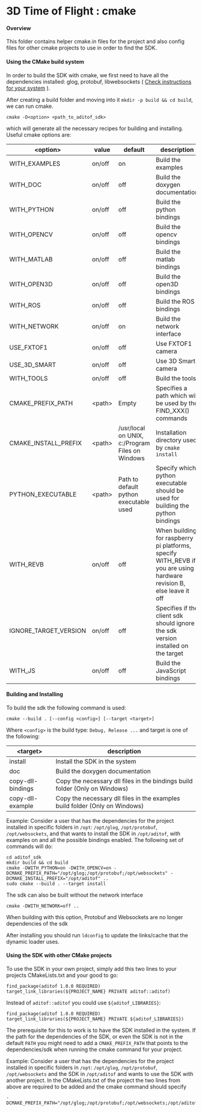 # 3D Time of Flight : cmake

#### Overview
This folder contains helper cmake.in files for the project and also config files for other cmake projects to use in order to find the SDK.

#### Using the CMake build system
In order to build the SDK with cmake, we first need to have all the dependencies installed: glog, protobuf, libwebsockets ( [Check instructions for your system](https://github.com/analogdevicesinc/aditof_sdk/tree/master/doc) ).

After creating a build folder and moving into it `mkdir -p build && cd build`, we can run cmake.

`cmake -D<option> <path_to_aditof_sdk>`

which will generate all the necessary recipes for building and installing. Useful cmake options are:

| \<option\> | value | default | description |
| --------- | ----------- | ----------- | ----------- |
| WITH_EXAMPLES | on/off | on | Build the examples |
| WITH_DOC | on/off | off | Build the doxygen documentation |
| WITH_PYTHON | on/off | off | Build the python bindings |
| WITH_OPENCV | on/off | off | Build the opencv bindings |
| WITH_MATLAB | on/off | off | Build the matlab bindings |
| WITH_OPEN3D | on/off | off | Build the open3D bindings |
| WITH_ROS | on/off | off | Build the ROS bindings |
| WITH_NETWORK | on/off | on | Build the network interface |
| USE_FXTOF1 | on/off | off | Use FXTOF1 camera |
| USE_3D_SMART | on/off | off | Use 3D Smart camera |
| WITH_TOOLS | on/off | off | Build the tools |
| CMAKE_PREFIX_PATH | \<path\> | Empty | Specifies a path which will be used by the FIND_XXX() commands |
| CMAKE_INSTALL_PREFIX | \<path\> |  /usr/local on UNIX, c:/Program Files on Windows | Installation directory used by `cmake install` |
| PYTHON_EXECUTABLE | \<path\> | Path to default python executable used | Specify which python executable should be used for building the python bindings |
| WITH_REVB | on/off | off | When building for raspberry pi platforms, specify WITH_REVB if you are using hardware revision B, else leave it off |
| IGNORE_TARGET_VERSION | on/off | off | Specifies if the client sdk should ignore the sdk version installed on the target |
| WITH_JS | on/off | off | Build the JavaScript bindings |

#### Building and Installing 

To build the sdk the following command is used:

`cmake --build . [--config <config>] [--target <target>]`

Where `<config>` is the build type: `Debug, Release ...` and target is one of the following:

| \<target\> | description |
| --------- | ----------- |
| install | Install the SDK in the system |
| doc | Build the doxygen documentation |
| copy-dll-bindings | Copy the necessary dll files in the bindings build folder (Only on Windows) |
| copy-dll-example | Copy the necessary dll files in the examples build folder (Only on Windows) |

Example: Consider a user that has the dependencies for the project installed in specific folders in `/opt`: `/opt/glog`, `/opt/protobuf`, `/opt/websockets`, and that wants to install the SDK in `/opt/aditof`, with examples on and all the possible bindings enabled. The following set of commands will do:
```
cd aditof_sdk
mkdir build && cd build
cmake -DWITH_PYTHON=on -DWITH_OPENCV=on -DCMAKE_PREFIX_PATH="/opt/glog;/opt/protobuf;/opt/websockets" -DCMAKE_INSTALL_PREFIX="/opt/aditof" ..
sudo cmake --build . --target install
```

The sdk can also be built without the network interface
```
cmake -DWITH_NETWORK=off ..
```
When building with this option, Protobuf and Websockets are no longer dependencies of the sdk

After installing you should run `ldconfig` to update the links/cache that the dynamic loader uses.

#### Using the SDK with other CMake projects
To use the SDK in your own project, simply add this two lines to your projects CMakeLists.txt and your good to go:
```
find_package(aditof 1.0.0 REQUIRED)
target_link_libraries(${PROJECT_NAME} PRIVATE aditof::aditof)
```

Instead of `aditof::aditof` you could use `${aditof_LIBRARIES}`:
```
find_package(aditof 1.0.0 REQUIRED)
target_link_libraries(${PROJECT_NAME} PRIVATE ${aditof_LIBRARIES})
``` 

The prerequisite for this to work is to have the SDK installed in the system. If the path for the dependencies of the SDK, or even the SDK is not in the default `PATH` you might need to add a `CMAKE_PREFIX_PATH` that points to the dependencies/sdk when running the cmake command for your project.

Example: Consider a user that has the dependencies for the project installed in specific folders in `/opt`: `/opt/glog`, `/opt/protobuf`, `/opt/websockets` and the SDK in `/opt/aditof` and wants to use the SDK with another project. In the CMakeLists.txt of the project the two lines from above are required to be added and the cmake command should specify

```
-DCMAKE_PREFIX_PATH="/opt/glog;/opt/protobuf;/opt/websockets;/opt/aditof"
```